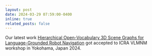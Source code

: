```yaml
---
layout: post
date: 2024-03-29 07:59:00-0400
inline: true
related_posts: false
---
```


Our latest work [Hierarchical Open-Vocabulary 3D Scene Graphs for Language-Grounded Robot Navigation](https://arxiv.org/abs/YOUR_PAPER_ID) got accepted to ICRA VLMNM workshop in Yokohama, Japan 2024. 